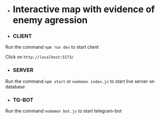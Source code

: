 - <h1> Interactive map with evidence of enemy agression

- <h3> CLIENT

 Run the command `npm run dev` to start client

 Click on `http://localhost:5173/`

- <h3>SERVER

 Run the command `npm start` or `nodemon index.js` to start live server on database

 - <h3>TG-BOT

 Run the command `nodemon bot.js` to start telegram-bot
